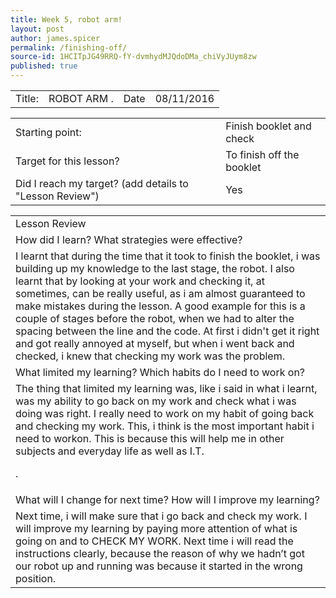 ```yaml
---
title: Week 5, robot arm!
layout: post
author: james.spicer
permalink: /finishing-off/
source-id: 1HCITpJG49RRQ-fY-dvmhydMJQdoDMa_chiVyJUym8zw
published: true
---
```

<table>
  <tr>
    <td>Title:</td>
    <td> ROBOT ARM  .</td>
    <td>Date</td>
    <td>08/11/2016</td>
  </tr>
</table>


<table>
  <tr>
    <td>Starting point:</td>
    <td>Finish booklet and check
</td>
  </tr>
  <tr>
    <td>
Target for this lesson?</td>
    <td>
To finish off the booklet
</td>
  </tr>
  <tr>
    <td>
Did I reach my target? 
(add details to "Lesson Review")</td>
    <td> 
Yes
</td>
  </tr>
</table>


<table>
  <tr>
    <td>Lesson Review

</td>
  </tr>
  <tr>
    <td>How did I learn? What strategies were effective? 
</td>
  </tr>
  <tr>
    <td> I learnt that during the time that it took to finish the booklet, i was building up my knowledge to the last stage, the robot. I also learnt that by looking at your work and checking it, at sometimes, can be really useful, as i am almost guaranteed to make mistakes during the lesson. A good example for this is a couple of stages before the robot, when we had to alter the spacing between the line and the code. At first i didn't get it right and got really annoyed at myself, but when i went back and checked, i knew that checking my work was the problem.

</td>
  </tr>
  <tr>
    <td>What limited my learning? Which habits do I need to work on? 
</td>
  </tr>
  <tr>
    <td>The thing that limited my learning was, like i said in what i learnt, was my ability to go back on my work and check what i was doing was right. I really need to work on my habit of going back and checking my work. This, i think is the most important habit i need to workon. This is because this will help me in other subjects and everyday life as well as I.T.



.</td>
  </tr>
  <tr>
    <td>What will I change for next time? How will I improve my learning?
</td>
  </tr>
  <tr>
    <td>  Next time, i will make sure that i go back and check my work. I will improve my learning by paying more attention of what is going on and to CHECK MY WORK. Next time i will read the instructions clearly, because the reason of why we hadn’t got our robot up and running was because it started in the wrong position.</td>
  </tr>
</table>


